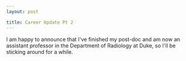 ```yaml
---
layout: post

title: Career Update Pt 2
---
```


I am happy to announce that I've finished my post-doc and am now an assistant professor in the Department of Radiology at Duke, so I'll be sticking around for a while.
